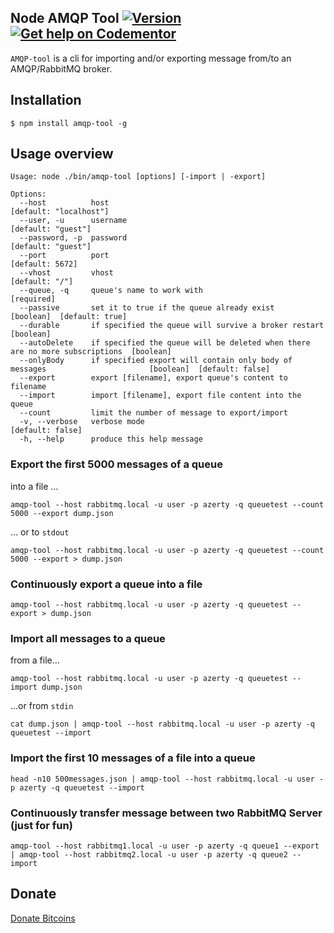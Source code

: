 Node AMQP Tool [![Version](http://badge.fury.io/js/amqp-tool.png)](http://badge.fury.io/js/amqp-tool) [![Get help on Codementor](https://cdn.codementor.io/badges/get_help_github.svg)](https://www.codementor.io/francois-guillaume-ribreau?utm_source=github&utm_medium=button&utm_term=francois-guillaume-ribreau&utm_campaign=github) 
----------------

`AMQP-tool` is a cli for importing and/or exporting message from/to an AMQP/RabbitMQ broker.

## Installation

    $ npm install amqp-tool -g

## Usage overview

```
Usage: node ./bin/amqp-tool [options] [-import | -export]

Options:
  --host          host                                                                         [default: "localhost"]
  --user, -u      username                                                                     [default: "guest"]
  --password, -p  password                                                                     [default: "guest"]
  --port          port                                                                         [default: 5672]
  --vhost         vhost                                                                        [default: "/"]
  --queue, -q     queue's name to work with                                                    [required]
  --passive       set it to true if the queue already exist                                    [boolean]  [default: true]
  --durable       if specified the queue will survive a broker restart                         [boolean]
  --autoDelete    if specified the queue will be deleted when there are no more subscriptions  [boolean]
  --onlyBody      if specified export will contain only body of messages                       [boolean]  [default: false]
  --export        export [filename], export queue's content to filename
  --import        import [filename], export file content into the queue
  --count         limit the number of message to export/import
  -v, --verbose   verbose mode                                                                 [default: false]
  -h, --help      produce this help message
```

### Export the first 5000 messages of a queue
into a file ...

    amqp-tool --host rabbitmq.local -u user -p azerty -q queuetest --count 5000 --export dump.json

... or to `stdout`

    amqp-tool --host rabbitmq.local -u user -p azerty -q queuetest --count 5000 --export > dump.json



### Continuously export a queue into a file

    amqp-tool --host rabbitmq.local -u user -p azerty -q queuetest --export > dump.json



### Import all messages to a queue
from a file...

    amqp-tool --host rabbitmq.local -u user -p azerty -q queuetest --import dump.json

...or from `stdin`

    cat dump.json | amqp-tool --host rabbitmq.local -u user -p azerty -q queuetest --import


### Import the first 10 messages of a file into a queue

    head -n10 500messages.json | amqp-tool --host rabbitmq.local -u user -p azerty -q queuetest --import


### Continuously transfer message between two RabbitMQ Server (just for fun)

    amqp-tool --host rabbitmq1.local -u user -p azerty -q queue1 --export | amqp-tool --host rabbitmq2.local -u user -p azerty -q queue2 --import

## Donate
[Donate Bitcoins](https://coinbase.com/checkouts/fc3041b9d8116e0b98e7d243c4727a30)
